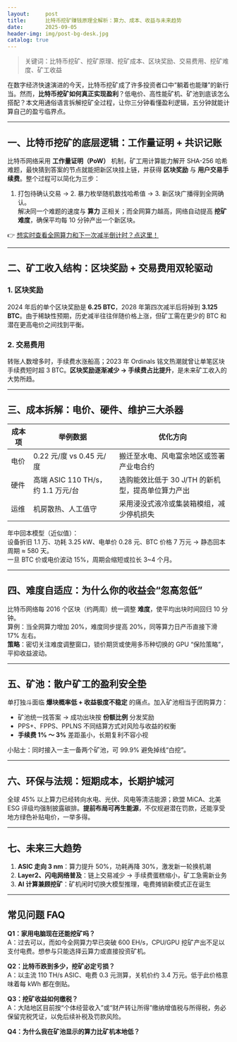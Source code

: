 ```yaml
---
layout:     post
title:      比特币挖矿赚钱原理全解析：算力、成本、收益与未来趋势
date:       2025-09-05
header-img: img/post-bg-desk.jpg
catalog: true
---
```


> 关键词：比特币挖矿、挖矿原理、挖矿成本、区块奖励、交易费用、挖矿难度、矿工收益

在数字经济快速演进的今天，比特币挖矿成了许多投资者口中“躺着也能赚”的新行当。然而，**比特币挖矿如何真正实现盈利**？低电价、高性能矿机、矿池到底该怎么搭配？本文用通俗语言拆解挖矿全过程，让你三分钟看懂盈利逻辑，五分钟就能计算自己的盈亏临界点。

---

## 一、比特币挖矿的底层逻辑：工作量证明 + 共识记账

比特币网络采用 **工作量证明（PoW）** 机制，矿工用计算能力解开 SHA-256 哈希难题，最快猜到答案的节点就能把新区块挂上链，并获得 **区块奖励** 与 **用户交易手续费**。整个过程可以简化为三步：

1. 打包待确认交易 → 2. 暴力枚举随机数找哈希值 → 3. 新区块广播得到全网确认。  
解决同一个难题的速度与 **算力** 正相关；而全网算力越高，网络自动提高 **挖矿难度**，确保平均每 10 分钟产出一个新区块。

👉 [想实时查看全网算力和下一次减半倒计时？点这里！](https://okxdog.com/)

---

## 二、矿工收入结构：区块奖励 + 交易费用双轮驱动

### 1. 区块奖励

2024 年后的单个区块奖励是 **6.25 BTC**，2028 年第四次减半后将掉到 **3.125 BTC**。由于稀缺性预期，历史减半往往伴随价格上涨，但矿工需在更少的 BTC 和潜在更高电价之间找到平衡。

### 2. 交易费用

转账人数增多时，手续费水涨船高；2023 年 Ordinals 铭文热潮就曾让单笔区块手续费短时超 3 BTC。**区块奖励逐渐减少 → 手续费占比提升**，是未来矿工收入的大势所趋。

---

## 三、成本拆解：电价、硬件、维护三大杀器

| 成本项 | 举例数据 | 优化方向 |
| --- | --- | --- |
| 电价 | 0.22 元/度 vs 0.45 元/度 | 搬迁至水电、风电富余地区或签署产业电合约 |
| 硬件 | 高端 ASIC 110 TH/s，约 1.1 万元/台 | 选购能效比低于 30 J/TH 的新机型，提高单位算力产出 |
| 运维 | 机房散热、人工值守 | 采用浸没式液冷或集装箱模组，减少停机损失 |

年中回本模型（近似值）：  
设备折旧 1.1 万、功耗 3.25 kW、电单价 0.28 元、BTC 价格 7 万元 → 静态回本周期 ≈ 580 天。  
一旦 BTC 价或电价波动 15%，周期会缩短或拉长 3~4 个月。

---

## 四、难度自适应：为什么你的收益会“忽高忽低”

比特币网络每 2016 个区块（约两周）统一调整 **难度**，使平均出块时间回归 10 分钟。  
算例：当全网算力增加 20%，难度同步提高 20%，同等算力日产币直接下滑 17% 左右。  
**策略**：密切关注难度调整窗口，锁价期货或使用多币种切换的 GPU “保险策略”，平抑收益波动。

---

## 五、矿池：散户矿工的盈利安全垫

单打独斗面临 **爆块概率低 + 收益极度不稳定** 的痛点。加入矿池相当于团购算力：  
- 矿池统一找答案 → 成功出块按 **份额比例** 分发奖励  
- PPS+、FPPS、PPLNS 不同结算方式对风险与收益的权衡  
- **手续费 1% ～ 3%** 差距虽小，长期复利不容小视

小贴士：同时接入一主一备两个矿池，可 99.9% 避免掉线“白挖”。

---

## 六、环保与法规：短期成本，长期护城河

全球 45% 以上算力已经转向水电、光伏、风电等清洁能源；欧盟 MiCA、北美 ESG 评级均强制披露碳排。**提前布局可再生能源**，不仅规避潜在罚款，还能享受地方绿色补贴电价，一举多得。

---

## 七、未来三大趋势

1. **ASIC 走向 3 nm**：算力提升 50%，功耗再降 30%，激发新一轮换机潮  
2. **Layer2、闪电网络普及**：链上交易减少 → 手续费蛋糕缩小，矿工急需新业务  
3. **AI 计算兼顾挖矿**：矿机闲时切换大模型推理，电费摊销新模式正在诞生

---

## 常见问题 FAQ

**Q1：家用电脑现在还能挖矿吗？**  
A：过去可以，而如今全网算力早已突破 600 EH/s，CPU/GPU 挖矿产出不足以支付电费。想参与只能选择云算力或直接投资矿机。

**Q2：比特币跌到多少，挖矿必定亏损？**  
A：以主流 110 TH/s ASIC、电费 0.3 元测算，关机价约 3.4 万元。低于此价格意味着每 kWh 都在倒贴。

**Q3：挖矿收益如何缴税？**  
A：大陆地区目前按“个体经营收入”或“财产转让所得”缴纳增值税与所得税，务必保留完税凭证，以免后续补税及罚款风险。

**Q4：为什么我在矿池显示的算力比矿机本地低？**
